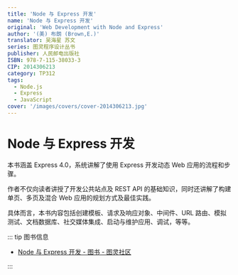 ```yaml
---
title: 'Node 与 Express 开发'
name: 'Node 与 Express 开发'
original: 'Web Development with Node and Express'
author: '(美) 布朗 (Brown,E.)'
translator: 吴海星 苏文
series: 图灵程序设计丛书
publisher: 人民邮电出版社
ISBN: 978-7-115-38033-3
CIP: 2014306213
category: TP312
tags:
  - Node.js
  - Express
  - JavaScript
cover: '/images/covers/cover-2014306213.jpg'
---
```


# Node 与 Express 开发

<BookInfo/>

本书涵盖 Express 4.0，系统讲解了使用 Express 开发动态 Web 应用的流程和步骤。

作者不仅向读者讲授了开发公共站点及 REST API 的基础知识，同时还讲解了构建单页、多页及混合 Web 应用的规划方式及最佳实践。

具体而言，本书内容包括创建模板、请求及响应对象、中间件、URL 路由、模拟测试、文档数据库、社交媒体集成、启动与维护应用、调试，等等。

::: tip 图书信息

- [Node 与 Express 开发 - 图书 - 图灵社区](https://www.ituring.com.cn/book/1485)

:::
